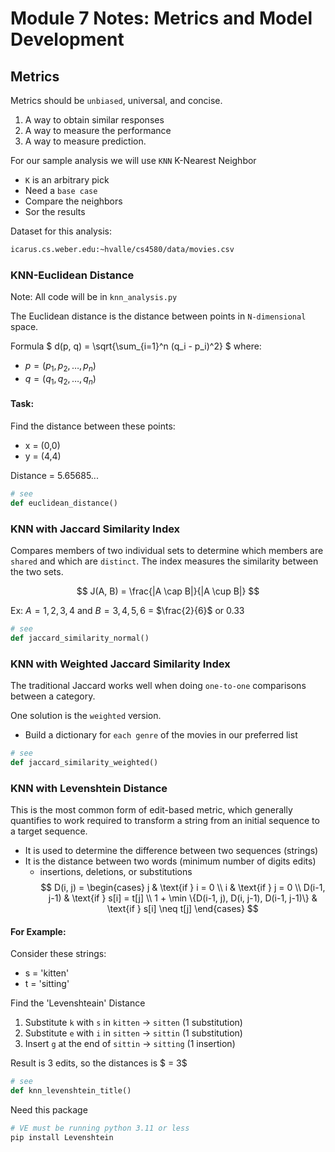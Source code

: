 # Module 7 Notes: Metrics and Model Development


## Metrics

Metrics should be `unbiased`, universal, and concise.
    
1. A way to obtain similar responses
2. A way to measure the performance 
3. A way to measure prediction. 

For our sample analysis we will use `KNN` K-Nearest Neighbor
- `K` is an arbitrary pick
- Need a `base case`
- Compare the neighbors
- Sor the results

Dataset for this analysis: 
```bash
icarus.cs.weber.edu:~hvalle/cs4580/data/movies.csv
```


### KNN-Euclidean Distance

Note: All code will be in `knn_analysis.py`


The Euclidean distance is the distance between points in `N-dimensional` space.

Formula
$
d(p, q) = \sqrt{\sum_{i=1}^n (q_i - p_i)^2}
$
where:
- $p = (p_1, p_2, \dots, p_n)$
- $q = (q_1, q_2, \dots, q_n)$

#### Task: 
Find the distance between these points:
- x = (0,0)
- y = (4,4)

Distance = 5.65685...

```python
# see
def euclidean_distance()
```

### KNN with Jaccard Similarity Index
Compares members of two individual sets to determine which members are `shared` and which are `distinct`. The index measures the similarity between the two sets. 

$$
J(A, B) = \frac{|A \cap B|}{|A \cup B|}
$$

Ex: $A = {1, 2, 3, 4}$ and $B = {3, 4, 5, 6}$ = $\frac{2}{6}$ or $0.33$

```python
# see
def jaccard_similarity_normal()
```

### KNN with Weighted Jaccard Similarity Index
The traditional Jaccard works well when doing `one-to-one` comparisons between a category. 

One solution is the `weighted` version. 
- Build a dictionary for `each genre` of the movies in our preferred list 

```python
# see
def jaccard_similarity_weighted()
```

### KNN with Levenshtein Distance 
This is the most common form of edit-based metric, which generally quantifies to work required to transform a string from an initial sequence to a target sequence. 
- It is used to determine the difference between two sequences (strings)
- It is the distance between two words (minimum number of digits edits)
    - insertions, deletions, or substitutions
$$
D(i, j) = 
\begin{cases}
j & \text{if } i = 0 \\
i & \text{if } j = 0 \\
D(i-1, j-1) & \text{if } s[i] = t[j] \\
1 + \min \{D(i-1, j), D(i, j-1), D(i-1, j-1)\} & \text{if } s[i] \neq t[j]
\end{cases}
$$

#### For Example:
Consider these strings:
- s = 'kitten'
- t = 'sitting'

Find the 'Levenshteain' Distance
1. Substitute `k` with `s` in `kitten` -> `sitten` (1 substitution)
2. Substitute `e` with `i` in `sitten` -> `sittin` (1 substitution)
3. Insert `g` at the end of `sittin` -> `sitting` (1 insertion)

Result is 3 edits, so the distances is $ = 3$

```python
# see
def knn_levenshtein_title()
```
Need this package
```bash
# VE must be running python 3.11 or less
pip install Levenshtein
```